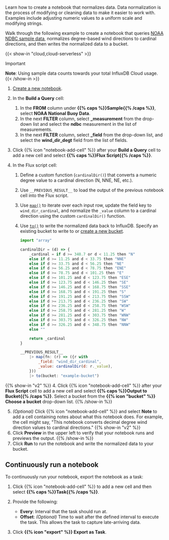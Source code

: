 
Learn how to create a notebook that normalizes data.
Data normalization is the process of modifying or cleaning data to make it easier to
work with. Examples include adjusting numeric values to a uniform scale and modifying strings.

Walk through the following example to create a notebook that queries
[NOAA NDBC sample data](/influxdb/v2/reference/sample-data/#noaa-ndbc-data),
normalizes degree-based wind directions to cardinal directions, and then writes
the normalized data to a bucket.

{{< show-in "cloud,cloud-serverless" >}}  
> [!Important]
> **Note**: Using sample data counts towards your total InfluxDB Cloud usage.
{{< /show-in >}}

1.  [Create a new notebook](/influxdb/v2/tools/notebooks/create-notebook/).
2.  In the **Build a Query** cell:

    1.  In the **FROM** column under **{{% caps %}}Sample{{% /caps %}}**,
        select **NOAA National Buoy Data**.
    2.  In the next **FILTER** column, select **_measurement** from the drop-down list
        and select the **ndbc** measurement in the list of measurements.
    3.  In the next **FILTER** column, select **_field** from the drop-down list,
        and select the **wind\_dir\_degt** field from the list of fields.

3.  Click {{% icon "notebook-add-cell" %}} after your **Build a Query** cell to 
    add a new cell and select **{{% caps %}}Flux Script{{% /caps %}}**.
    
4.  In the Flux script cell:
    
    1.  Define a custom function (`cardinalDir()`) that converts a numeric degree
        value to a cardinal direction (N, NNE, NE, etc.).
    2.  Use `__PREVIOUS_RESULT__` to load the output of the previous notebook
        cell into the Flux script.
    3.  Use [`map()`](/flux/v0/stdlib/universe/map/) to iterate
        over each input row, update the field key to `wind_dir_cardinal`, and
        normalize the `_value` column to a cardinal direction using the custom
        `cardinalDir()` function.
    4.  Use [`to()`](/flux/v0/stdlib/influxdata/influxdb/to/)
        to write the normalized data back to InfluxDB.
        Specify an existing bucket to write to or
        [create a new bucket](/influxdb/v2/admin/buckets/create-bucket/).

        ```js
        import "array"

        cardinalDir = (d) => {
            _cardinal = if d >= 348.7 or d < 11.25 then "N"
            else if d >= 11.25 and d < 33.75 then "NNE"
            else if d >= 33.75 and d < 56.25 then "NE"
            else if d >= 56.25 and d < 78.75 then "ENE"
            else if d >= 78.75 and d < 101.25 then "E"
            else if d >= 101.25 and d < 123.75 then "ESE"
            else if d >= 123.75 and d < 146.25 then "SE"
            else if d >= 146.25 and d < 168.75 then "SSE"
            else if d >= 168.75 and d < 191.25 then "S"
            else if d >= 191.25 and d < 213.75 then "SSW"
            else if d >= 213.75 and d < 236.25 then "SW"
            else if d >= 236.25 and d < 258.75 then "WSW"
            else if d >= 258.75 and d < 281.25 then "W"
            else if d >= 281.25 and d < 303.75 then "WNW"
            else if d >= 303.75 and d < 326.25 then "NW"
            else if d >= 326.25 and d < 348.75 then "NNW"
            else ""

            return _cardinal
        }

        __PREVIOUS_RESULT__
            |> map(fn: (r) => ({r with
                _field: "wind_dir_cardinal",
                _value: cardinalDir(d: r._value),
            }))
            |> to(bucket: "example-bucket")
        ```

{{% show-in "v2" %}}
4.  Click {{% icon "notebook-add-cell" %}} after your **Flux Script** cell to 
    add a new cell and select **{{% caps %}}Output to Bucket{{% /caps %}}**.
    Select a bucket from the **{{% icon "bucket" %}} Choose a bucket**
    drop-down list.
{{% /show-in %}}
    
5.  _(Optional)_ Click {{% icon "notebook-add-cell" %}} and select **Note** to
    add a cell containing notes about what this notebook does. For example, the
    cell might say, "This notebook converts decimal degree wind direction values
    to cardinal directions."
{{% show-in "v2" %}}
6.  Click **Preview** in the upper left to verify that your
    notebook runs and previews the output.
{{% /show-in %}}
7.  Click **Run** to run the notebook and write the normalized data to your bucket.

## Continuously run a notebook
To continuously run your notebook, export the notebook as a task:

1.  Click {{% icon "notebook-add-cell" %}} to add a new cell and then select
    **{{% caps %}}Task{{% /caps %}}**.
2.  Provide the following:

    - **Every**: Interval that the task should run at.
    - **Offset**: _(Optional)_ Time to wait after the defined interval to execute the task.
      This allows the task to capture late-arriving data.

3.  Click **{{% icon "export" %}} Export as Task**.
